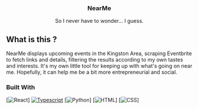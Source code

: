 <h3 align="center">NearMe</h3>

  <p align="center">
    So I never have to wonder... I guess.
  </p>

## What is this ?

NearMe displays upcoming events in the Kingston Area, scraping Eventbrite to fetch links and details, filtering the results according to my own tastes and interests. It's my own little tool for keeping up with what's going on near me. Hopefully, it can help me be a bit more entrepreneurial and social.

### Built With

[![React](https://img.shields.io/badge/React-20232A?style=for-the-badge&logo=react&logoColor=61DAFB)]
[![Typescript](https://img.shields.io/badge/Typescript-007ACC?style=for-the-badge&logo=typescript&logoColor=white)](Typescript-url)
[![Python](https://img.shields.io/badge/Python-3776AB?style=for-the-badge&logo=python&logoColor=white)]
[![HTML](https://img.shields.io/badge/HTML5-E34F26?style=for-the-badge&logo=html5&logoColor=white)]
[![CSS](https://img.shields.io/badge/Tailwind_CSS-38B2AC?style=for-the-badge&logo=tailwind-css&logoColor=white)]
